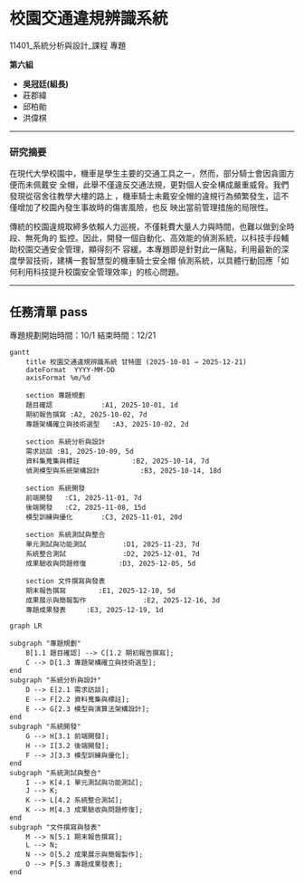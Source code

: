 # 校園交通違規辨識系統
11401_系統分析與設計_課程 專題

**第六組**

* **吳冠廷(組長)**
* 莊郡緯
* 邱柏勛
* 洪偉棋

-----

### 研究摘要
在現代大學校園中，機車是學生主要的交通工具之一，然而，部分騎士會因貪圖方便而未佩戴安
全帽，此舉不僅違反交通法規，更對個人安全構成嚴重威脅。我們發現從宿舍往教學大樓的路上
，機車騎士未戴安全帽的違規行為頻繁發生，這不僅增加了校園內發生事故時的傷害風險，也反
映出當前管理措施的局限性。 

傳統的校園違規取締多依賴人力巡視，不僅耗費大量人力與時間，也難以做到全時段、無死角的
監控。因此，開發一個自動化、高效能的偵測系統，以科技手段輔助校園交通安全管理，顯得刻不
容緩。本專題即是針對此一痛點，利用最新的深度學習技術，建構一套智慧型的機車騎士安全帽
偵測系統，以具體行動回應「如何利用科技提升校園安全管理效率」的核心問題。 

-----
任務清單
pass
-----

專題規劃開始時間：10/1 結束時間：12/21


```mermaid
gantt
    title 校園交通違規辨識系統 甘特圖 (2025-10-01 → 2025-12-21)
    dateFormat  YYYY-MM-DD
    axisFormat %m/%d

    section 專題規劃
    題目確認            :A1, 2025-10-01, 1d
    期初報告撰寫 :A2, 2025-10-02, 7d
    專題架構確立與技術選型   :A3, 2025-10-02, 2d

    section 系統分析與設計
    需求訪談 :B1, 2025-10-09, 5d
    資料集蒐集與標註             :B2, 2025-10-14, 7d
    偵測模型與系統架構設計          :B3, 2025-10-14, 18d

    section 系統開發
    前端開發   :C1, 2025-11-01, 7d
    後端開發   :C2, 2025-11-08, 15d
    模型訓練與優化       :C3, 2025-11-01, 20d

    section 系統測試與整合
    單元測試與功能測試         :D1, 2025-11-23, 7d
    系統整合測試              :D2, 2025-12-01, 7d
    成果驗收與問題修復        :D3, 2025-12-05, 5d

    section 文件撰寫與發表
    期末報告撰寫        :E1, 2025-12-10, 5d
    成果展示與簡報製作              :E2, 2025-12-16, 3d
    專題成果發表     :E3, 2025-12-19, 1d
```



```mermaid
graph LR

subgraph "專題規劃"
    B[1.1 題目確認] --> C[1.2 期初報告撰寫];
    C --> D[1.3 專題架構確立與技術選型];
end
subgraph "系統分析與設計"
    D --> E[2.1 需求訪談];
    E --> F[2.2 資料蒐集與標註];
    E --> G[2.3 模型與演算法架構設計];
end
subgraph "系統開發"
    G --> H[3.1 前端開發];
    H --> I[3.2 後端開發];
    F --> J[3.3 模型訓練與優化];
end
subgraph "系統測試與整合"
    I --> K[4.1 單元測試與功能測試];
    J --> K;
    K --> L[4.2 系統整合測試];
    K --> M[4.3 成果驗收與問題修復];
end
subgraph "文件撰寫與發表"
    M --> N[5.1 期末報告撰寫];
    L --> N;
    N --> O[5.2 成果展示與簡報製作];
    O --> P[5.3 專題成果發表];
end
```

